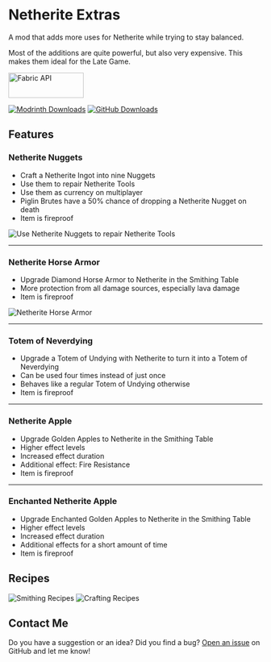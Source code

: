 # Netherite Extras

A mod that adds more uses for Netherite while trying to stay balanced.

Most of the additions are quite powerful, but also very expensive. This makes them ideal for the Late Game.

<a href="https://modrinth.com/mod/fabric-api"><img alt="Fabric API" src="https://i.imgur.com/Ol1Tcf8.png" width="149" height="50" title="Fabric API"></a>

<a href="https://modrinth.com/mod/netherite-extras"><img alt="Modrinth Downloads" src="https://img.shields.io/modrinth/dt/netherite-extras?style=for-the-badge&logo=modrinth&label=Modrinth" title="Modrinth Downloads"></a>
<a href="https://github.com/SLH335/netherite-extras"><img alt="GitHub Downloads" src="https://img.shields.io/github/downloads/SLH335/netherite-extras/total?style=for-the-badge&logo=github&label=GitHub" title="GitHub Downloads"></a>

## Features

### Netherite Nuggets
- Craft a Netherite Ingot into nine Nuggets
- Use them to repair Netherite Tools
- Use them as currency on multiplayer
- Piglin Brutes have a 50% chance of dropping a Netherite Nugget on death
- Item is fireproof

![Use Netherite Nuggets to repair Netherite Tools](https://cdn-raw.modrinth.com/data/WRs6iRSw/images/08a4e46cca18587b8a6a760567a7d4bc07ff5b2f.png)

---

### Netherite Horse Armor
- Upgrade Diamond Horse Armor to Netherite in the Smithing Table
- More protection from all damage sources, especially lava damage
- Item is fireproof

![Netherite Horse Armor](https://cdn-raw.modrinth.com/data/WRs6iRSw/images/338c61f1f10c9c0215b7e14c232c4983b556c599.png)

---

### Totem of Neverdying
- Upgrade a Totem of Undying with Netherite to turn it into a Totem of Neverdying
- Can be used four times instead of just once
- Behaves like a regular Totem of Undying otherwise
- Item is fireproof

---

### Netherite Apple
- Upgrade Golden Apples to Netherite in the Smithing Table
- Higher effect levels
- Increased effect duration
- Additional effect: Fire Resistance
- Item is fireproof

---

### Enchanted Netherite Apple
- Upgrade Enchanted Golden Apples to Netherite in the Smithing Table
- Higher effect levels
- Increased effect duration
- Additional effects for a short amount of time
- Item is fireproof

## Recipes

<p>
<img alt="Smithing Recipes" src="https://cdn-raw.modrinth.com/data/WRs6iRSw/images/76b5e6e1ee96cb28d2967cff25eb06968ab1dd4e.png" title="Smithing Recipes">

<img alt="Crafting Recipes" src="https://cdn-raw.modrinth.com/data/WRs6iRSw/images/22aa688c4403b12d408d4a6c8014df5a79e36f82.png" title="Crafting Recipes">
</p>

## Contact Me
Do you have a suggestion or an idea? Did you find a bug?
[Open an issue](https://github.com/SLH335/netherite-extras/issues) on GitHub and let me know!